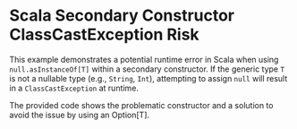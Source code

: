# Scala Secondary Constructor ClassCastException Risk

This example demonstrates a potential runtime error in Scala when using `null.asInstanceOf[T]` within a secondary constructor. If the generic type `T` is not a nullable type (e.g., `String`, `Int`), attempting to assign `null` will result in a `ClassCastException` at runtime.

The provided code shows the problematic constructor and a solution to avoid the issue by using an Option[T].